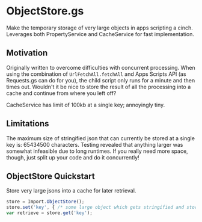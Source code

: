 # ObjectStore.gs

Make the temporary storage of very large objects in apps scripting a cinch. Leverages both PropertyService and CacheService for fast implementation.

## Motivation

Originally written to overcome difficulties with concurrent processing. When using the combination of `UrlFetchAll.fetchAll` and Apps Scripts API (as Requests.gs can do for you), the child script only runs for a minute and then times out. Wouldn't it be nice to store the result of all the processing into a cache and continue from where you left off?

CacheService has limit of 100kb at a single key; annoyingly tiny.

## Limitations

The maximum size of stringified json that can currently be stored at a single key is: 65434500 characters. Testing revealed that anything larger was somewhat infeasible due to long runtimes. If you really need more space, though, just split up your code and do it concurrently!

## ObjectStore Quickstart

Store very large jsons into a cache for later retrieval. 


```js
store = Import.ObjectStore();
store.set('key', { /* some large object which gets stringified and stored in sequential keys in CacheServices */ );
var retrieve = store.get('key');
```  
